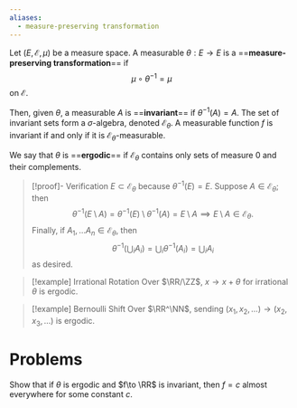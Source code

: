 ```yaml
---
aliases:
  - measure-preserving transformation
---
```

Let $(E,\mathcal{E}, \mu)$ be a measure space. A measurable $\theta:E\to E$ is a ==**measure-preserving transformation**== if
$$
	\mu\circ \theta^{-1} = \mu
$$
on $\mathcal{E}$.

Then, given $\theta$, a measurable $A$ is ==**invariant**== if $\theta^{-1}(A) = A$. The set of invariant sets form a $\sigma$-algebra, denoted $\mathcal{E}_\theta$. A measurable function $f$ is invariant if and only if it is $\mathcal{E}_\theta$-measurable.

We say that $\theta$ is ==**ergodic**== if $\mathcal{E}_\theta$ contains only sets of measure $0$ and their complements.

> [!proof]- Verification
> $E\subset \mathcal{E}_\theta$ because $\theta^{-1}(E) = E$. Suppose $A\in \mathcal{E}_\theta$; then
> $$\theta^{-1}(E\setminus A) = \theta^{-1}(E)\setminus \theta^{-1}(A) = E\setminus A\implies E\setminus A\in \mathcal{E}_\theta.$$
> Finally, if $A_1,\dots A_n\in \mathcal{E}_\theta$, then
> $$
> 	\theta^{-1}\left(\bigcup_{i} A_i\right) = \bigcup_{i}\theta^{-1}\left(A_i\right) = \bigcup_{i} A_i
> $$
> as desired.

>[!example] Irrational Rotation
>Over $\RR/\ZZ$, $x\to x + \theta$ for irrational $\theta$ is ergodic.

>[!example] Bernoulli Shift
>Over $\RR^\NN$, sending $(x_1,x_2,\dots)\to (x_2,x_3,\dots)$ is ergodic.

# Problems

Show that if $\theta$ is ergodic and $f\to \RR$ is invariant, then $f = c$ almost everywhere for some constant $c$.